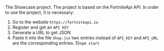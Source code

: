 The Showcase project. The project is based on the FortniteApi API. In order to use the project, it is necessary:
1) Go to the website `https://fortniteapi.io`
2) Register and get an `API KEY` 
3) Generate a URL to get JSON 
4) Paste it into the file `Shop.jsx` two entries instead of `API_KEY` and `API_URL` are the corresponding entries. 
5)`npm start`